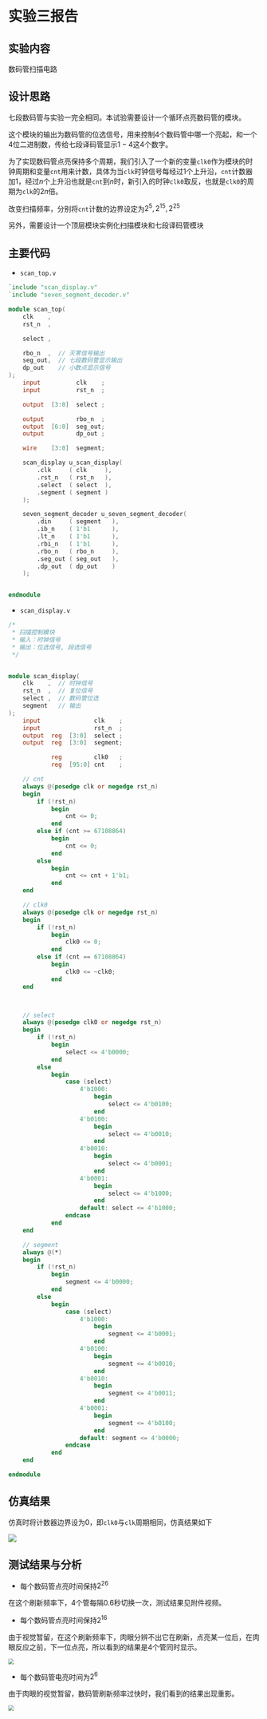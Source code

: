 # 实验三报告

## 实验内容

数码管扫描电路

## 设计思路

七段数码管与实验一完全相同。本试验需要设计一个循环点亮数码管的模块。

这个模块的输出为数码管的位选信号，用来控制$4$个数码管中哪一个亮起，和一个$4$位二进制数，传给七段译码管显示$1-4$这$4$个数字。

为了实现数码管点亮保持多个周期，我们引入了一个新的变量`clk0`作为模块的时钟周期和变量`cnt`用来计数，具体为当`clk`时钟信号每经过$1$个上升沿，`cnt`计数器加$1$，经过$n$个上升沿也就是`cnt`到$n$时，新引入的时钟`clk0`取反，也就是`clk0`的周期为`clk`的$2n$倍。

改变扫描频率，分别将`cnt`计数的边界设定为$2^5,2^{15},2^{25}$

另外，需要设计一个顶层模块实例化扫描模块和七段译码管模块

## 主要代码

- `scan_top.v`

```verilog
`include "scan_display.v"
`include "seven_segment_decoder.v"

module scan_top(
    clk    ,
    rst_n  ,

    select ,

    rbo_n  ,  // 灭零信号输出
    seg_out,  // 七段数码管显示输出
    dp_out    // 小数点显示信号
);
    input          clk    ;
    input          rst_n  ;

    output  [3:0]  select ;

    output         rbo_n  ;
    output  [6:0]  seg_out;
    output         dp_out ;

    wire    [3:0]  segment;

    scan_display u_scan_display(
        .clk     ( clk     ),
        .rst_n   ( rst_n   ),
        .select  ( select  ),
        .segment ( segment )
    );

    seven_segment_decoder u_seven_segment_decoder(
        .din     ( segment   ),
        .ib_n    ( 1'b1      ),
        .lt_n    ( 1'b1      ),
        .rbi_n   ( 1'b1      ),
        .rbo_n   ( rbo_n     ),
        .seg_out ( seg_out   ),
        .dp_out  ( dp_out    )
    );


endmodule
```

- `scan_display.v`

```verilog
/*
 * 扫描控制模块
 * 输入：时钟信号
 * 输出：位选信号, 段选信号
 */


module scan_display(
    clk    ,  // 时钟信号
    rst_n  ,  // 复位信号
    select ,  // 数码管位选
    segment   // 输出
);
    input               clk    ;
    input               rst_n  ;
    output  reg  [3:0]  select ;
    output  reg  [3:0]  segment;

            reg         clk0   ;
            reg  [95:0] cnt    ;

    // cnt
    always @(posedge clk or negedge rst_n)
    begin
        if (!rst_n)
            begin
                cnt <= 0;
            end
        else if (cnt >= 67108864)
            begin
                cnt <= 0;
            end
        else
            begin
                cnt <= cnt + 1'b1;
            end
    end

    // clk0
    always @(posedge clk or negedge rst_n)
    begin
        if (!rst_n)
            begin
                clk0 <= 0;
            end
        else if (cnt == 67108864)
            begin
                clk0 <= ~clk0;
            end
    end



    // select
    always @(posedge clk0 or negedge rst_n)
    begin
        if (!rst_n)
            begin
                select <= 4'b0000;
            end
        else
            begin
                case (select)
                    4'b1000:
                        begin
                            select <= 4'b0100;
                        end
                    4'b0100:
                        begin
                            select <= 4'b0010;
                        end
                    4'b0010:
                        begin
                            select <= 4'b0001;
                        end
                    4'b0001:
                        begin
                            select <= 4'b1000;
                        end
                    default: select <= 4'b1000;
                endcase
            end
    end

    // segment
    always @(*)
    begin
        if (!rst_n)
            begin
                segment <= 4'b0000;
            end
        else
            begin
                case (select)
                    4'b1000:
                        begin
                            segment <= 4'b0001;
                        end
                    4'b0100:
                        begin
                            segment <= 4'b0010;
                        end
                    4'b0010:
                        begin
                            segment <= 4'b0011;
                        end
                    4'b0001:
                        begin
                            segment <= 4'b0100;
                        end
                    default: segment <= 4'b0000;
                endcase
            end
    end

endmodule

```

## 仿真结果

仿真时将计数器边界设为$0$，即`clk0`与`clk`周期相同，仿真结果如下

![](./wave/数码管扫描点亮电路波形.png)

## 测试结果与分析

- 每个数码管点亮时间保持$2^{26}$

在这个刷新频率下，$4$个管每隔$0.6$秒切换一次，测试结果见附件视频。

- 每个数码管点亮时间保持$2^{16}$

由于视觉暂留，在这个刷新频率下，肉眼分辨不出它在刷新，点亮某一位后，在肉眼反应之前，下一位点亮，所以看到的结果是$4$个管同时显示。

<img src="./img/216.jpg" style="zoom:67%;" />

- 每个数码管电亮时间为$2^{6}$

由于肉眼的视觉暂留，数码管刷新频率过快时，我们看到的结果出现重影。

<img src="./img/26.jpg" style="zoom:67%;" />